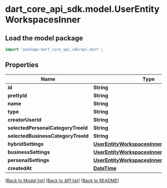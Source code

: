 # dart_core_api_sdk.model.UserEntityWorkspacesInner

## Load the model package
```dart
import 'package:dart_core_api_sdk/api.dart';
```

## Properties
Name | Type | Description | Notes
------------ | ------------- | ------------- | -------------
**id** | **String** |  | 
**prettyId** | **String** |  | 
**name** | **String** |  | 
**type** | **String** |  | 
**creatorUserId** | **String** |  | 
**selectedPersonalCategoryTreeId** | **String** |  | [optional] 
**selectedBusinessCategoryTreeId** | **String** |  | [optional] 
**hybridSettings** | [**UserEntityWorkspacesInnerHybridSettings**](UserEntityWorkspacesInnerHybridSettings.md) |  | [optional] 
**businessSettings** | [**UserEntityWorkspacesInnerHybridSettings**](UserEntityWorkspacesInnerHybridSettings.md) |  | [optional] 
**personalSettings** | [**UserEntityWorkspacesInnerPersonalSettings**](UserEntityWorkspacesInnerPersonalSettings.md) |  | [optional] 
**createdAt** | [**DateTime**](DateTime.md) |  | 

[[Back to Model list]](../README.md#documentation-for-models) [[Back to API list]](../README.md#documentation-for-api-endpoints) [[Back to README]](../README.md)


